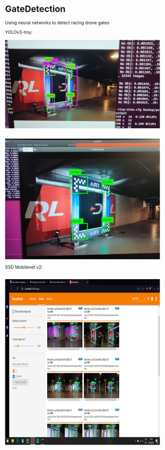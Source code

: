 # GateDetection
Using neural networks to detect racing drone gates

YOLOv3-tiny:
<br/>
<br/>
![](images/yoloV3_cut.jpg)
<br/>
<br/>

![](images/yoloV3_2_cut.jpg)


SSD Mobilenet v2:
<br/>
<br/>
<p align="center">
  <img width="960" height="540" src="https://github.com/PawelMiera/GateDetection/blob/master/images/ssd.png">
</p>
